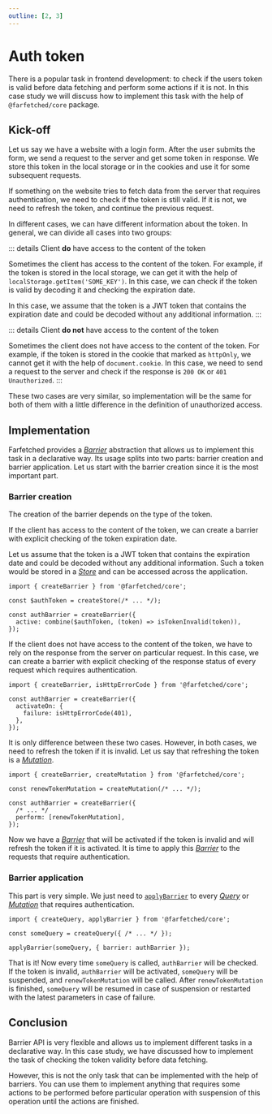 ```yaml
---
outline: [2, 3]
---
```


# Auth token

There is a popular task in frontend development: to check if the users token is valid before data fetching and perform some actions if it is not. In this case study we will discuss how to implement this task with the help of `@farfetched/core` package.

<!--@include: ../shared/case.md-->

## Kick-off

Let us say we have a website with a login form. After the user submits the form, we send a request to the server and get some token in response. We store this token in the local storage or in the cookies and use it for some subsequent requests.

If something on the website tries to fetch data from the server that requires authentication, we need to check if the token is still valid. If it is not, we need to refresh the token, and continue the previous request.

In different cases, we can have different information about the token. In general, we can divide all cases into two groups:

::: details Client **do** have access to the content of the token

Sometimes the client has access to the content of the token. For example, if the token is stored in the local storage, we can get it with the help of `localStorage.getItem('SOME_KEY')`. In this case, we can check if the token is valid by decoding it and checking the expiration date.

In this case, we assume that the token is a JWT token that contains the expiration date and could be decoded without any additional information.
:::

::: details Client **do not** have access to the content of the token

Sometimes the client does not have access to the content of the token. For example, if the token is stored in the cookie that marked as `httpOnly`, we cannot get it with the help of `document.cookie`. In this case, we need to send a request to the server and check if the response is `200 OK` or `401 Unauthorized`.
:::

These two cases are very similar, so implementation will be the same for both of them with a little difference in the definition of unauthorized access.

## Implementation

Farfetched provides a [_Barrier_](/api/primitives/barrier) abstraction that allows us to implement this task in a declarative way. Its usage splits into two parts: barrier creation and barrier application. Let us start with the barrier creation since it is the most important part.

### Barrier creation

The creation of the barrier depends on the type of the token.

If the client has access to the content of the token, we can create a barrier with explicit checking of the token expiration date.

Let us assume that the token is a JWT token that contains the expiration date and could be decoded without any additional information. Such a token would be stored in a [_Store_](https://effector.dev/en/api/effector/store/) and can be accessed across the application.

```ts{6}
import { createBarrier } from '@farfetched/core';

const $authToken = createStore(/* ... */);

const authBarrier = createBarrier({
  active: combine($authToken, (token) => isTokenInvalid(token)),
});
```

If the client does not have access to the content of the token, we have to rely on the response from the server on particular request. In this case, we can create a barrier with explicit checking of the response status of every request which requires authentication.

```ts{4-6}
import { createBarrier, isHttpErrorCode } from '@farfetched/core';

const authBarrier = createBarrier({
  activateOn: {
    failure: isHttpErrorCode(401),
  },
});
```

It is only difference between these two cases. However, in both cases, we need to refresh the token if it is invalid. Let us say that refreshing the token is a [_Mutation_](/api/primitives/mutation).

```ts{7}
import { createBarrier, createMutation } from '@farfetched/core';

const renewTokenMutation = createMutation(/* ... */);

const authBarrier = createBarrier({
  /* ... */
  perform: [renewTokenMutation],
});
```

Now we have a [_Barrier_](/api/primitives/barrier) that will be activated if the token is invalid and will refresh the token if it is activated. It is time to apply this [_Barrier_](/api/primitives/barrier) to the requests that require authentication.

### Barrier application

This part is very simple. We just need to [`applyBarrier`](/api/operators/apply_barrier) to every [_Query_](/api/primitives/query) or [_Mutation_](/api/primitives/mutation) that requires authentication.

```ts{5}
import { createQuery, applyBarrier } from '@farfetched/core';

const someQuery = createQuery({ /* ... */ });

applyBarrier(someQuery, { barrier: authBarrier });
```

That is it! Now every time `someQuery` is called, `authBarrier` will be checked. If the token is invalid, `authBarrier` will be activated, `someQuery` will be suspended, and `renewTokenMutation` will be called. After `renewTokenMutation` is finished, `someQuery` will be resumed in case of suspension or restarted with the latest parameters in case of failure.

## Conclusion

Barrier API is very flexible and allows us to implement different tasks in a declarative way. In this case study, we have discussed how to implement the task of checking the token validity before data fetching.

However, this is not the only task that can be implemented with the help of barriers. You can use them to implement anything that requires some actions to be performed before particular operation with suspension of this operation until the actions are finished.
